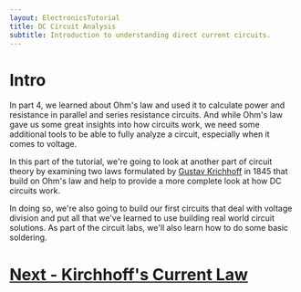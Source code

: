 ```yaml
---
layout: ElectronicsTutorial
title: DC Circuit Analysis
subtitle: Introduction to understanding direct current circuits.
---
```


# Intro

In part 4, we learned about Ohm's law and used it to calculate power and resistance in parallel and series resistance circuits. And while Ohm's law gave us some great insights into how circuits work, we need some additional tools to be able to fully analyze a circuit, especially when it comes to voltage.

In this part of the tutorial, we're going to look at another part of circuit theory by examining two laws formulated by [Gustav Krichhoff](https://www.wikiwand.com/en/Gustav_Kirchhoff) in 1845 that build on Ohm's law and help to provide a more complete look at how DC circuits work. 

In doing so, we're also going to build our first circuits that deal with voltage division and put all that we've learned to use building real world circuit solutions. As part of the circuit labs, we'll also learn how to do some basic soldering.

# [Next - Kirchhoff's Current Law](../Kirchhoffs_Current_Law)